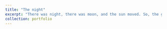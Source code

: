 ```yaml
---
title: "The night"
excerpt: "There was night, there was moon, and the sun moved. So, the galaxies winked. Would you hold the light this time a bit longer? till I close my eyes.. <br/><img src='thenight.jpg'>"
collection: portfolio
---
```



